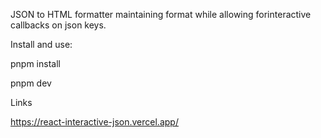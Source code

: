 JSON to HTML formatter maintaining format while allowing forinteractive callbacks on json keys.

Install and use:

pnpm install

pnpm dev



Links

https://react-interactive-json.vercel.app/

